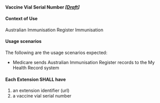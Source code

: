 #### Vaccine Vial Serial Number *[[Draft](http://hl7.org/fhir/stu3/valueset-publication-status.html)]*

#### Context of Use
Australian Immunisation Register Immunisation

#### Usage scenarios
The following are the usage scenarios expected:
* Medicare sends Australian Immunisation Register records to the My Health Record system

#### Each Extension SHALL have
1. an extension identifier (url)
1. a vaccine vial serial number



